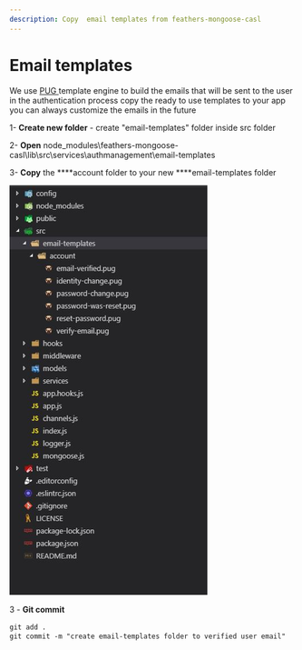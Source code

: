 ```yaml
---
description: Copy  email templates from feathers-mongoose-casl
---
```


# Email templates

We use [PUG ](https://pugjs.org/api/getting-started.html)template engine to build the emails that will be sent to the user in the authentication process copy the ready to use templates to your app you can always customize the emails in the future  
  
1- **Create new folder** - create "email-templates" folder inside src folder

2- **Open** node\_modules\feathers-mongoose-casl\lib\src\services\authmanagement\email-templates

3- **Copy** the ****account folder to your new ****email-templates folder

![](../.gitbook/assets/capture%20%281%29.JPG)

3 - **Git commit**

```text
git add .
git commit -m "create email-templates folder to verified user email"
```

